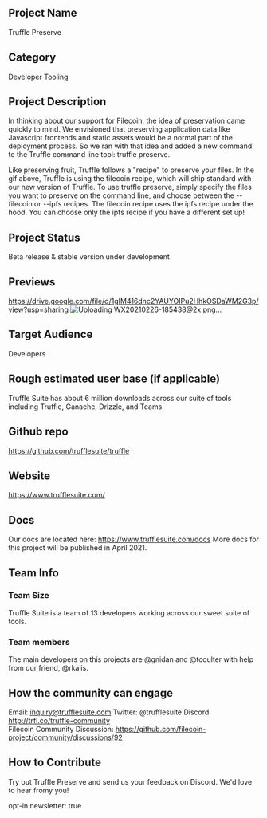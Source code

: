 ## Project Name 
Truffle Preserve 

## Category 
Developer Tooling

## Project Description
In thinking about our support for Filecoin, the idea of preservation came quickly to mind. We envisioned that preserving application data like Javascript frontends and static assets would be a normal part of the deployment process. So we ran with that idea and added a new command to the Truffle command line tool: truffle preserve.

Like preserving fruit, Truffle follows a "recipe" to preserve your files. In the gif above, Truffle is using the filecoin recipe, which will ship standard with our new version of Truffle. To use truffle preserve, simply specify the files you want to preserve on the command line, and choose between the --filecoin or --ipfs recipes. The filecoin recipe uses the ipfs recipe under the hood. You can choose only the ipfs recipe if you have a different set up!

## Project Status
Beta release & stable version under development

## Previews
https://drive.google.com/file/d/1gIM416dnc2YAUYOIPu2HhkOSDaWM2G3p/view?usp=sharing
![Uploading WX20210226-185438@2x.png…]()


## Target Audience
Developers

## Rough estimated user base (if applicable)
Truffle Suite has about 6 million downloads across our suite of tools including Truffle, Ganache, Drizzle, and Teams

## Github repo
https://github.com/trufflesuite/truffle

## Website
https://www.trufflesuite.com/

## Docs
Our docs are located here: https://www.trufflesuite.com/docs
More docs for this project will be published in April 2021.

## Team Info

### Team Size  
Truffle Suite is a team of 13 developers working across our sweet suite of tools.

### Team members
The main developers on this projects are @gnidan and @tcoulter with help from our friend, @rkalis.

## How the community can engage
Email: inquiry@trufflesuite.com
Twitter:  @trufflesuite
Discord: http://trfl.co/truffle-community   
Filecoin Community Discussion: https://github.com/filecoin-project/community/discussions/92

## How to Contribute
<!--How can the community contribute to your project?-->
Try out Truffle Preserve and send us your feedback on Discord. We'd love to hear fromy you!

opt-in newsletter: true
